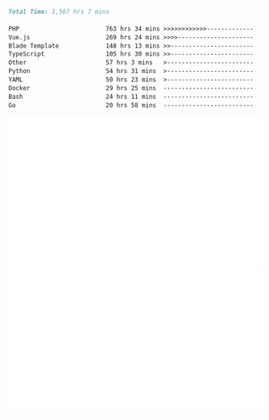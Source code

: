 <!--START_SECTION:waka-->

```markdown
Total Time: 1,567 hrs 7 mins

PHP                        763 hrs 34 mins >>>>>>>>>>>>-------------   47.01 %
Vue.js                     269 hrs 24 mins >>>>---------------------   16.59 %
Blade Template             148 hrs 13 mins >>-----------------------   09.13 %
TypeScript                 105 hrs 30 mins >>-----------------------   06.50 %
Other                      57 hrs 3 mins   >------------------------   03.51 %
Python                     54 hrs 31 mins  >------------------------   03.36 %
YAML                       50 hrs 23 mins  >------------------------   03.10 %
Docker                     29 hrs 25 mins  -------------------------   01.81 %
Bash                       24 hrs 11 mins  -------------------------   01.49 %
Go                         20 hrs 58 mins  -------------------------   01.29 %
```

<!--END_SECTION:waka-->
<p align="center">
    <img src="https://raw.githubusercontent.com/rjp2525/rjp2525/output/generated/overview.svg">
    <img src="https://raw.githubusercontent.com/rjp2525/rjp2525/output/generated/languages.svg">
</p>
